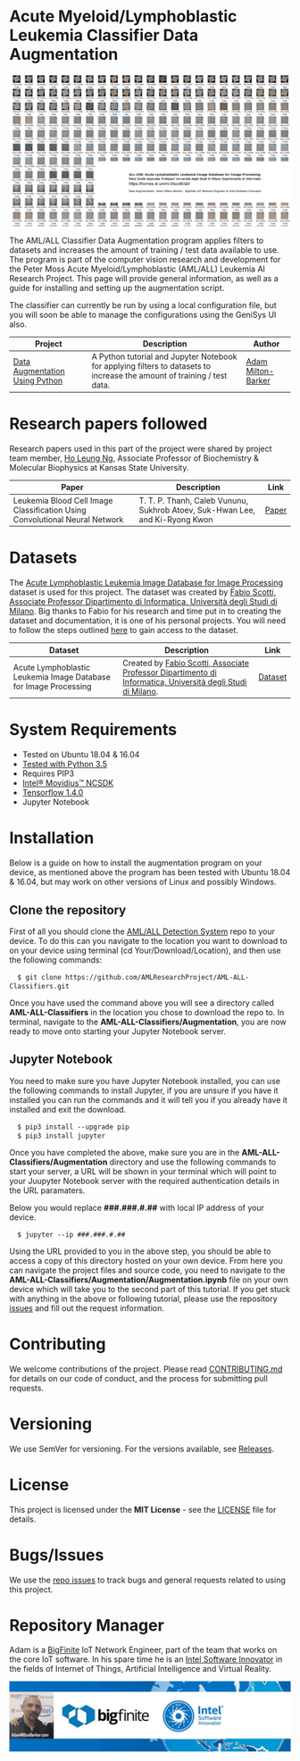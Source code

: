 # Acute Myeloid/Lymphoblastic Leukemia Classifier Data Augmentation
![Peter Moss Acute Myeloid/Lymphoblastic (AML/ALL) Leukemia Python Classifiers](Media/Images/banner.png) 

The AML/ALL Classifier Data Augmentation program applies filters to datasets and increases the amount of training / test data available to use. The program is part of the computer vision research and development for the Peter Moss Acute Myeloid/Lymphoblastic (AML/ALL) Leukemia AI Research Project. This page will provide general information, as well as a guide for installing and setting up the augmentation script.

The classifier can currently be run by using a local configuration file, but you will soon be able to manage the configurations using the GeniSys UI also.

| Project  | Description | Author | 
| ------------- | ------------- | ------------- |
| [Data Augmentation Using Python](https://github.com/AMLResearchProject/AML-ALL-Classifiers/tree/master/Augmentation/Augmentation.ipynb "Data Augmentation Using Python") | A Python tutorial and Jupyter Notebook for applying filters to datasets to increase the amount of training / test data. | [Adam Milton-Barker](https://github.com/AdamMiltonBarker "Adam Milton-Barker") |

# Research papers followed
Research papers used in this part of the project were shared by project team member, [Ho Leung Ng](https://github.com/holeung "Ho  Leung Ng"), Associate Professor of Biochemistry & Molecular Biophysics at Kansas State University.

| Paper  | Description | Link | 
| ------------- | ------------- | ------------- |
| Leukemia Blood Cell Image Classification Using Convolutional Neural Network | T. T. P. Thanh, Caleb Vununu, Sukhrob Atoev, Suk-Hwan Lee, and Ki-Ryong Kwon | [Paper](http://www.ijcte.org/vol10/1198-H0012.pdf "Paper") |

# Datasets
The [Acute Lymphoblastic Leukemia Image Database for Image Processing](https://homes.di.unimi.it/scotti/all/) dataset is used for this project. The dataset was created by [Fabio Scotti, Associate Professor Dipartimento di Informatica, Università degli Studi di Milano](https://homes.di.unimi.it/scotti/). Big thanks to Fabio for his research and time put in to creating the dataset and documentation, it is one of his personal projects. You will need to follow the steps outlined [here](https://homes.di.unimi.it/scotti/all/#download) to gain access to the dataset.

| Dataset  | Description | Link | 
| ------------- | ------------- | ------------- |
| Acute Lymphoblastic Leukemia Image Database for Image Processing | Created by [Fabio Scotti, Associate Professor Dipartimento di Informatica, Università degli Studi di Milano](https://homes.di.unimi.it/scotti/).  | [Dataset](https://homes.di.unimi.it/scotti/all/#download "Dataset") |

# System Requirements
- Tested on Ubuntu 18.04 & 16.04
- [Tested with Python 3.5](https://www.python.org/downloads/release/python-350/ "Tested with Python 3.5")
- Requires PIP3
- [Intel® Movidius™ NCSDK](https://github.com/movidius/ncsdk "Intel® Movidius™ NCSDK")
- [Tensorflow 1.4.0](https://www.tensorflow.org/install "Tensorflow 1.4.0")
- Jupyter Notebook

# Installation
Below is a guide on how to install the augmentation program on your device, as mentioned above the program has been tested with Ubuntu 18.04 & 16.04, but may work on other versions of Linux and possibly Windows.

## Clone the repository
First of all you should clone the [AML/ALL Detection System](https://github.com/AMLResearchProject/AML-ALL-Classifiers/ "AML/ALL Detection System") repo to your device. To do this can you navigate to the location you want to download to on your device using terminal  (cd Your/Download/Location), and then use the following commands:

```
  $ git clone https://github.com/AMLResearchProject/AML-ALL-Classifiers.git
```

Once you have used the command above you will see a directory called __AML-ALL-Classifiers__ in the location you chose to download the repo to. In terminal, navigate to the __AML-ALL-Classifiers/Augmentation__, you are now ready to move onto starting your Jupyter Notebook server.

## Jupyter Notebook
You need to make sure you have Jupyter Notebook installed, you can use the following commands to install Jupyter, if you are unsure if you have it installed you can run the commands and it will tell you if you already have it installed and exit the download. 

```
  $ pip3 install --upgrade pip
  $ pip3 install jupyter
```
Once you have completed the above, make sure you are in the __AML-ALL-Classifiers/Augmentation__ directory and use the following commands to start your server, a URL will be shown in your terminal which will point to your Juupyter Notebook server with the required authentication details in the URL paramaters.

Below you would replace __###.###.#.##__ with local IP address of your device.

```
  $ jupyter --ip ###.###.#.##
```

Using the URL provided to you in the above step, you should be able to access a copy of this directory hosted on your own device. From here you can navigate the project files and source code, you need to navigate to the __AML-ALL-Classifiers/Augmentation/Augmentation.ipynb__ file on your own device which will take you to the second part of this tutorial. If you get stuck with anything in the above or following tutorial, please use the repository [issues](https://github.com/AMLResearchProject/AML-ALL-Classifiers/issues "issues") and fill out the request information.

# Contributing
We welcome contributions of the project. Please read [CONTRIBUTING.md](https://github.com/AMLResearchProject/AML-ALL-Classifiers/blob/master/CONTRIBUTING.md "CONTRIBUTING.md") for details on our code of conduct, and the process for submitting pull requests.

# Versioning
We use SemVer for versioning. For the versions available, see [Releases](https://github.com/AMLResearchProject/AML-ALL-Classifiers/releases "Releases").

# License
This project is licensed under the **MIT License** - see the [LICENSE](https://github.com/AMLResearchProject/AML-ALL-Classifiers/blob/master/LICENSE "LICENSE") file for details.

# Bugs/Issues
We use the [repo issues](https://github.com/AMLResearchProject/AML-ALL-Classifiers/issues "repo issues") to track bugs and general requests related to using this project. 

# Repository Manager
Adam is a [BigFinite](https://www.bigfinite.com "BigFinite") IoT Network Engineer, part of the team that works on the core IoT software. In his spare time he is an [Intel Software Innovator](https://software.intel.com/en-us/intel-software-innovators/overview "Intel Software Innovator") in the fields of Internet of Things, Artificial Intelligence and Virtual Reality.

[![Adam Milton-Barker: BigFinte IoT Network Engineer & Intel® Software Innovator](../../Media/Images/Adam-Milton-Barker.jpg)](https://github.com/AdamMiltonBarker)